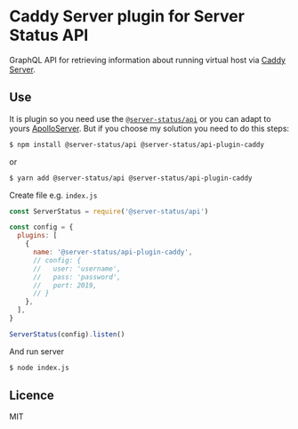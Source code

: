 # Caddy Server plugin for Server Status API

GraphQL API for retrieving information about running virtual host via [Caddy Server](https://caddyserver.com/).

## Use

It is plugin so you need use the [`@server-status/api`](https://www.npmjs.com/package/@server-status/api) or you can adapt to yours [ApolloServer](https://www.apollographql.com/docs/apollo-server/). But if you choose my solution you need to do this steps: 

```bash
$ npm install @server-status/api @server-status/api-plugin-caddy
```
or
```bash
$ yarn add @server-status/api @server-status/api-plugin-caddy
```

Create file e.g. `index.js`
```js
const ServerStatus = require('@server-status/api')

const config = {
  plugins: [
    {
      name: '@server-status/api-plugin-caddy',
      // config: {
      //   user: 'username',
      //   pass: 'password',
      //   port: 2019,
      // }
    },
  ],
}

ServerStatus(config).listen()

```
And run server
```bash
$ node index.js
```

## Licence

MIT
